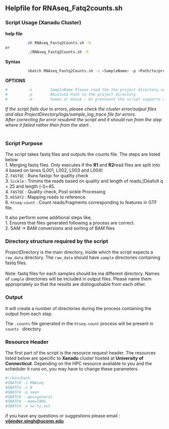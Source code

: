 ## Helpfile for RNAseq_Fatq2counts.sh

### Script Usage (Xanadu Cluster)

**help file** 
```sh 
          sh RNAseq_Fastq2Counts.sh -h
or
          ./RNAseq_Fastq2Counts.sh -h
```
**Syntax**<br/>
```sh
          sbatch RNAseq_Fastq2Counts.sh -s <SampleName> -p <Path/to/project directory> -m <human|mouse>
```

**OPTIONS** <br/>
```sh
#         -s        SampleName Please read the the project directory set up below
#         -p        Absolute Path to the project directory
#         -m        human or mouse : At presesent the script supports only these two. For any other species set IndexPath variable in script
 ```               
*If the script fails due to errors, please check the cluster error/output files and also ProjectDirectory/logs/sample_log_trace file for errors*.<br/>
*After correcting for error resubmit the script and it should run from the step where it failed rather then from the start .* <br/>
<br/>

### Script Purpose
The script takes fastq files and outputs the counts file.  The steps are listed below<br/>
        1. Merging fastq files. Only executes if the **R1** and **R2**read files are split into 4 based on lanes (L001, L002, L003 and L004)<br/>
        2. `FASTQC` :  Runs fastqc for quality check<br/>
        3. `Sickle` : Trimms the reads based on quality and length of reads,[Deafult q = 25  and length (-l)=45.<br/>
        4. `FASTQC` : Quality check, Post sickle Processing<br/>
        5. `HISAT2` : Mapping reads to reference.<br/>
        6. `htseq-count` : Count reads/fragments corresponding to features in GTF file.<br/>

It also perform some additional steps like,<br/>
        1. Ensures that files generated following a process are correct.<br/>
        2. SAM -> BAM conversions and sorting of BAM files<br/>


### Directory structure required by the script

ProjectDirectory is the main directory, inside which the script expects a `raw_data` directory.  The `raw_data` should have `sample` directories containing fastq files.<br/>
<br/>
Note: fastq files for each samples should be ina different directory. Names of `sample` directories will be included in output files.  Please name them appropriately so that the results are  distingushable from each other.<br/>


### Output

It will create a number of directories during the process containing the output from each step.<br/>

The `.counts` file generated in the `htseq-count` process will be present in `counts ` directory.<br/>

### Resource Header

The first part of the script is the resource request header.  The resources listed below are specific to **Xanadu** cluster hosted at **University of Connecticut**.  Depending on the HPC resource available to you and the scheduler it runs on, you may have to change these parameters.

```sh
#!/bin/bash
#SBATCH -J RNAseq
#SBATCH -c 8
#SBATCH -p xeon
#SBATCH --qos=general
#SBATCH --mem=100G
#SBATCH -o %x-%j.out
```

if you have any questions or suggestions please email : **vijender.singh@uconn.edu**
